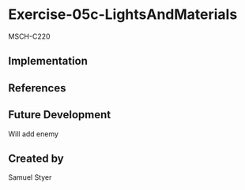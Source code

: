# Exercise-05c-LightsAndMaterials

MSCH-C220

## Implementation

## References

## Future Development
Will add enemy
## Created by
Samuel Styer
